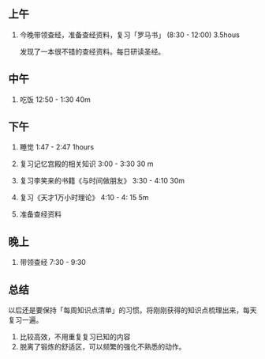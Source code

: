 ## 上午

1. 今晚带领查经，准备查经资料，复习「罗马书」 (8:30 - 12:00) 3.5hous

    发现了一本很不错的查经资料。每日研读圣经。


## 中午

1. 吃饭 12:50 - 1:30 40m

## 下午

1. 睡觉 1:47 - 2:47 1hours
2. 复习记忆宫殿的相关知识 3:00 - 3:30 30 m
3. 复习李笑来的书籍《与时间做朋友》 3:30 - 4:10 30m
4. 复习《天才1万小时理论》 4:10 - 4: 15 5m

5. 准备查经资料


## 晚上

1. 带领查经 7:30 - 9:30

## 总结

以后还是要保持「每周知识点清单」的习惯。将刚刚获得的知识点梳理出来，每天复习一遍。

1. 比较高效，不用重复复习已知的内容
2. 脱离了锻炼的舒适区，可以频繁的强化不熟悉的动作。